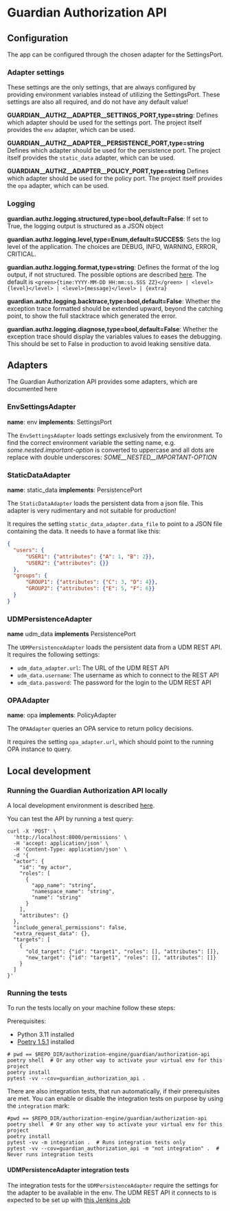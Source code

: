 <!--
Copyright (C) 2023 Univention GmbH

SPDX-License-Identifier: AGPL-3.0-only
-->

# Guardian Authorization API

## Configuration

The app can be configured through the chosen adapter for the SettingsPort.

### Adapter settings

These settings are the only settings, that are always configured by providing environment variables instead of utilizing the SettingsPort.
These settings are also all required, and do not have any default value!

**GUARDIAN__AUTHZ__ADAPTER__SETTINGS_PORT,type=string**: Defines which adapter should be used for the settings port.
The project itself provides the `env` adapter, which can be used.

**GUARDIAN__AUTHZ__ADAPTER__PERSISTENCE_PORT,type=string** Defines which adapter should be used for the persistence port.
The project itself provides the `static_data` adapter, which can be used.

**GUARDIAN__AUTHZ__ADAPTER__POLICY_PORT,type=string** Defines which adapter should be used for the policy port.
The project itself provides the `opa` adapter, which can be used.

### Logging

**guardian.authz.logging.structured,type=bool,default=False**: If set to True, the logging output is structured as a JSON object

**guardian.authz.logging.level,type=Enum,default=SUCCESS**: Sets the log level of the application. The choices are DEBUG, INFO,
WARNING, ERROR, CRITICAL.

**guardian.authz.logging.format,type=string**: Defines the format of the log output, if not structured. The possible options are
described [here](https://loguru.readthedocs.io/en/stable/api/logger.html). The default is
`<green>{time:YYYY-MM-DD HH:mm:ss.SSS ZZ}</green> | <level>{level}</level> | <level>{message}</level> | {extra}`

**guardian.authz.logging.backtrace,type=bool,default=False**: Whether the exception trace formatted should be
extended upward, beyond the catching point, to show the full stacktrace which generated the error.

**guardian.authz.logging.diagnose,type=bool,default=False**: Whether the exception trace should display the variables
values to eases the debugging. This should be set to False in production to avoid leaking sensitive data.

## Adapters

The Guardian Authorization API provides some adapters, which are documented here

### EnvSettingsAdapter

**name**: env
**implements**: SettingsPort

The `EnvSettingsAdapter` loads settings exclusively from the environment. To find the correct environment variable
the setting name, e.g. *some.nested.important-option* is converted to uppercase and all dots are replace with double
underscores: *SOME__NESTED__IMPORTANT-OPTION*

### StaticDataAdapter

**name**: static_data
**implements**: PersistencePort

The `StaticDataAdapter` loads the persistent data from a json file. This adapter is very rudimentary and not suitable for
production!

It requires the setting `static_data_adapter.data_file` to point to a JSON file containing the data. It needs to have
a format like this:

```json
{
  "users": {
      "USER1": {"attributes": {"A": 1, "B": 2}},
      "USER2": {"attributes": {}}
  },
  "groups": {
      "GROUP1": {"attributes": {"C": 3, "D": 4}},
      "GROUP2": {"attributes": {"E": 5, "F": 6}}
  }
}
```

### UDMPersistenceAdapter

**name** udm_data
**implements** PersistencePort

The `UDMPersistenceAdapter` loads the persistent data from a UDM REST API. It requires the following settings:

- `udm_data_adapter.url`: The URL of the UDM REST API
- `udm_data.username`: The username as which to connect to the REST API
- `udm_data.password`: The password for the login to the UDM REST API

### OPAAdapter

**name**: opa
**implements**: PolicyAdapter

The `OPAAdapter` queries an OPA service to return policy decisions.

It requires the setting `opa_adapter.url`, which should point to the running OPA instance to query.

## Local development

### Running the Guardian Authorization API locally

A local development environment is described [here](../README.md).

You can test the API by running a test query:

```shell
curl -X 'POST' \
  'http://localhost:8000/permissions' \
  -H 'accept: application/json' \
  -H 'Content-Type: application/json' \
  -d '{
  "actor": {
    "id": "my actor",
    "roles": [
      {
        "app_name": "string",
        "namespace_name": "string",
        "name": "string"
      }
    ],
    "attributes": {}
  },
  "include_general_permissions": false,
  "extra_request_data": {},
  "targets": [
    {
      "old_target": {"id": "target1", "roles": [], "attributes": []},
      "new_target": {"id": "target1", "roles": [], "attributes": []}
    }
  ]
}'
```

### Running the tests

To run the tests locally on your machine follow these steps:

Prerequisites:

- Python 3.11 installed
- [Poetry 1.5.1](https://python-poetry.org/) installed

```shell
# pwd == $REPO_DIR/authorization-engine/guardian/authorization-api
poetry shell  # Or any other way to activate your virtual env for this project
poetry install
pytest -vv --cov=guardian_authorization_api .
```

There are also integration tests, that run automatically, if their prerequisites are met. You can enable or disable
the integration tests on purpose by using the `integration` mark:

```shell
#pwd == $REPO_DIR/authorization-engine/guardian/authorization-api
poetry shell  # Or any other way to activate your virtual env for this project
poetry install
pytest -vv -m integration .  # Runs integration tests only
pytest -vv --cov=guardian_authorization_api -m "not integration" .  # Never runs integration tests
```

#### UDMPersistenceAdapter integration tests

The integration tests for the `UDMPersistenceAdapter` require the settings for the adapter to be available in the env.
The UDM REST API it connects to is expected to be set up with [this Jenkins Job](https://univention-dist-jenkins.k8s.knut.univention.de/job/UCSschool-5.0/view/Environments/job/SchoolMultiserverEnvironment/)
